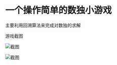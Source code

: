 # 一个操作简单的数独小游戏

主要利用回溯算法来完成对数独的求解

游戏截图

![截图](http://oq4pzgtcb.bkt.clouddn.com/zhazhapan/md/QQ20171023-202837@2x.png)

![截图](http://oq4pzgtcb.bkt.clouddn.com/zhazhapan/md/QQ20171023-202817@2x.png)
